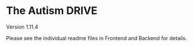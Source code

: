 # The Autism DRIVE

Version 1.11.4

Please see the individual readme files in Frontend and Backend for details.

